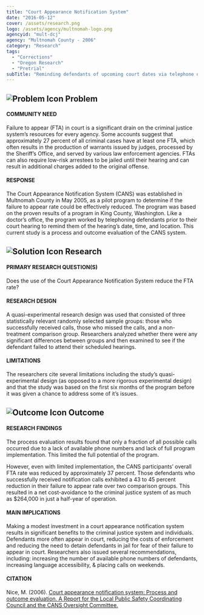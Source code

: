 ```yaml
---
title: "Court Appearance Notification System"
date: "2016-05-12"
cover: /assets/research.png
logo: /assets/agency/multnomah-logo.png
agencyid: "mult-dcj"
agency: "Multnomah County - 2006"
category: "Research"
tags:
  - "Corrections"
  - "Oregon Research"
  - "Pretrial"
subTitle: "Reminding defendants of upcoming court dates via telephone decreased failure to appear rates in participants."
---
```


## ![Problem Icon](https://github.com/google/material-design-icons/raw/master/alert/1x_web/ic_error_outline_black_48dp.png "Problem") Problem

#### COMMUNITY NEED

Failure to appear (FTA) in court is a significant drain on the criminal justice system’s resources for every agency. Some accounts suggest that approximately 27 percent of all criminal cases have at least one FTA, which often results in the production of warrants issued by judges, processed by the Sheriff’s Office, and served by various law enforcement agencies. FTAs can also require low-risk arrestees to be jailed until their hearing and can result in additional charges added to the original offense.

#### RESPONSE

The Court Appearance Notification System (CANS) was established in Multnomah County in May 2005, as a pilot program to determine if the failure to appear rate could be effectively reduced. The program was based on the proven results of a program in King County, Washington. Like a doctor’s office, the program worked by telephoning defendants prior to their court hearing to remind them of the hearing’s date, time, and location. This current study is a process and outcome evaluation of the CANS system.

## ![Solution Icon](https://github.com/google/material-design-icons/raw/master/action/1x_web/ic_lightbulb_outline_black_48dp.png "Solution") Research

#### PRIMARY RESEARCH QUESTION(S)

Does the use of the Court Appearance Notification System reduce the FTA rate?

#### RESEARCH DESIGN

A quasi-experimental research design was used that consisted of three statistically relevant randomly selected sample groups: those who successfully received calls, those who missed the calls, and a non-treatment comparison group. Researchers analyzed whether there were any significant differences between groups and then examined to see if the defendant failed to attend their scheduled hearings.

#### LIMITATIONS

The researchers cite several limitations including the study’s quasi-experimental design (as opposed to a more rigorous experimental design) and that the study was based on the first six months of the program before it was given a chance to address some of it’s issues.

## ![Outcome Icon](https://github.com/google/material-design-icons/raw/master/action/1x_web/ic_view_list_black_48dp.png "Outcome") Outcome

#### RESEARCH FINDINGS

The process evaluation results found that only a fraction of all possible calls occurred due to a lack of available phone numbers and lack of full program implementation. This limited the full potential of the program.

However, even with limited implementation, the CANS participants’ overall FTA rate was reduced by approximately 37 percent. Those defendants who successfully received notification calls exhibited a 43 to 45 percent reduction in their failure to appear rate over two comparison groups. This resulted in a net cost-avoidance to the criminal justice system of as much as $264,000 in just a half-year of operation.

#### MAIN IMPLICATIONS

Making a modest investment in a court appearance notification system results in significant benefits to the criminal justice system and individuals. Defendants more often appear in court, reducing the costs of enforcement and reducing the need to detain defendants in jail for fear of their failure to appear in court. Researchers also issued several recommendations, including: increasing the number of available phone numbers of defendants, increasing language accessibility, & placing calls on weekends.

#### CITATION

Nice, M. (2006). [Court appearance notification system: Process and outcome evaluation. A Report for the Local Public Safety Coordinating Council and the CANS Oversight Committee.](https://multco.us/file/26885/download)
